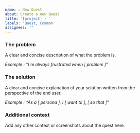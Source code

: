 ```yaml
---
name: ⚔ New Quest
about: Create a new Quest
title: '[project] - '
labels: 'Quest, Common'
assignees: ''
---
```


### The problem

A clear and concise description of what the problem is.

_Example : “I'm always frustrated when [ problem ]”_

### The solution

A clear and concise explanation of your solution written from the perspective of the end user.

_Example : “As a [ persona ], I [ want to ], [ so that ]”_

### Additional context

Add any other context or screenshots about the quest here.
